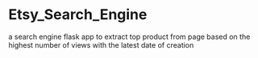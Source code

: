 # Etsy_Search_Engine
a search engine flask app to extract top product from page based on the highest number of views with the latest date of creation
